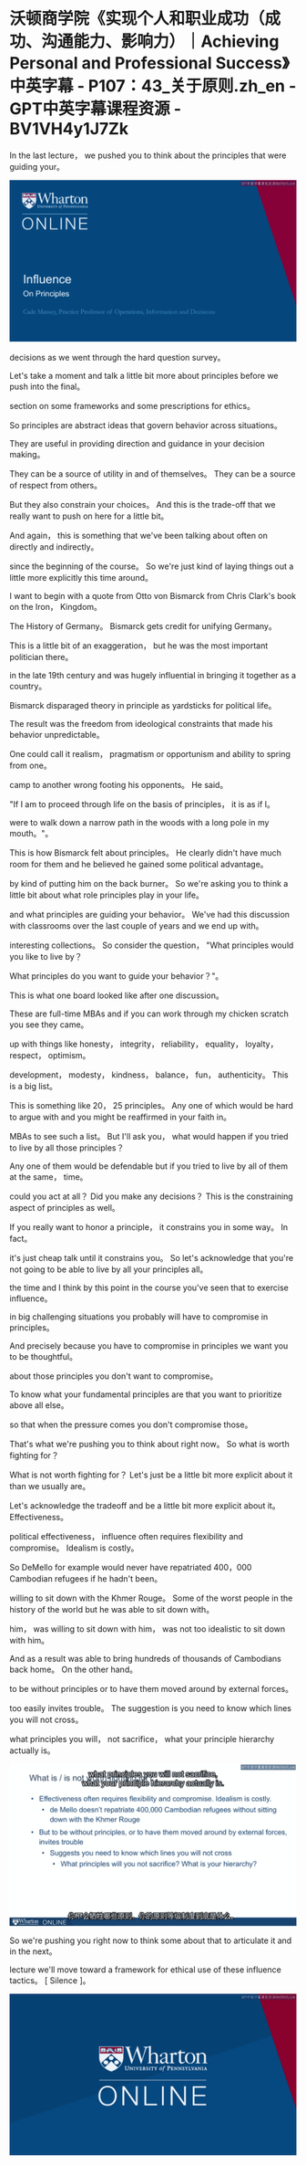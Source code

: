# 沃顿商学院《实现个人和职业成功（成功、沟通能力、影响力）｜Achieving Personal and Professional Success》中英字幕 - P107：43_关于原则.zh_en - GPT中英字幕课程资源 - BV1VH4y1J7Zk

 In the last lecture， we pushed you to think about the principles that were guiding your。



![](img/c798ef69bf53f722b2f4baf61a13263f_1.png)

 decisions as we went through the hard question survey。

 Let's take a moment and talk a little bit more about principles before we push into the final。

 section on some frameworks and some prescriptions for ethics。

 So principles are abstract ideas that govern behavior across situations。

 They are useful in providing direction and guidance in your decision making。

 They can be a source of utility in and of themselves。 They can be a source of respect from others。

 But they also constrain your choices。 And this is the trade-off that we really want to push on here for a little bit。

 And again， this is something that we've been talking about often on directly and indirectly。

 since the beginning of the course。 So we're just kind of laying things out a little more explicitly this time around。

 I want to begin with a quote from Otto von Bismarck from Chris Clark's book on the Iron， Kingdom。

 The History of Germany。 Bismarck gets credit for unifying Germany。

 This is a little bit of an exaggeration， but he was the most important politician there。

 in the late 19th century and was hugely influential in bringing it together as a country。

 Bismarck disparaged theory in principle as yardsticks for political life。

 The result was the freedom from ideological constraints that made his behavior unpredictable。

 One could call it realism， pragmatism or opportunism and ability to spring from one。

 camp to another wrong footing his opponents。 He said。

 "If I am to proceed through life on the basis of principles， it is as if I。

 were to walk down a narrow path in the woods with a long pole in my mouth。"。

 This is how Bismarck felt about principles。 He clearly didn't have much room for them and he believed he gained some political advantage。

 by kind of putting him on the back burner。 So we're asking you to think a little bit about what role principles play in your life。

 and what principles are guiding your behavior。 We've had this discussion with classrooms over the last couple of years and we end up with。

 interesting collections。 So consider the question， "What principles would you like to live by？

 What principles do you want to guide your behavior？"。

 This is what one board looked like after one discussion。

 These are full-time MBAs and if you can work through my chicken scratch you see they came。

 up with things like honesty， integrity， reliability， equality， loyalty， respect， optimism。

 development， modesty， kindness， balance， fun， authenticity。 This is a big list。

 This is something like 20， 25 principles。 Any one of which would be hard to argue with and you might be reaffirmed in your faith in。

 MBAs to see such a list。 But I'll ask you， what would happen if you tried to live by all those principles？

 Any one of them would be defendable but if you tried to live by all of them at the same， time。

 could you act at all？ Did you make any decisions？ This is the constraining aspect of principles as well。

 If you really want to honor a principle， it constrains you in some way。 In fact。

 it's just cheap talk until it constrains you。 So let's acknowledge that you're not going to be able to live by all your principles all。

 the time and I think by this point in the course you've seen that to exercise influence。

 in big challenging situations you probably will have to compromise in principles。

 And precisely because you have to compromise in principles we want you to be thoughtful。

 about those principles you don't want to compromise。

 To know what your fundamental principles are that you want to prioritize above all else。

 so that when the pressure comes you don't compromise those。

 That's what we're pushing you to think about right now。 So what is worth fighting for？

 What is not worth fighting for？ Let's just be a little bit more explicit about it than we usually are。

 Let's acknowledge the tradeoff and be a little bit more explicit about it。 Effectiveness。

 political effectiveness， influence often requires flexibility and compromise。 Idealism is costly。

 So DeMello for example would never have repatriated 400，000 Cambodian refugees if he hadn't been。

 willing to sit down with the Khmer Rouge。 Some of the worst people in the history of the world but he was able to sit down with。

 him， was willing to sit down with him， was not too idealistic to sit down with him。

 And as a result was able to bring hundreds of thousands of Cambodians back home。 On the other hand。

 to be without principles or to have them moved around by external forces。

 too easily invites trouble。 The suggestion is you need to know which lines you will not cross。

 what principles you will， not sacrifice， what your principle hierarchy actually is。



![](img/c798ef69bf53f722b2f4baf61a13263f_3.png)

 So we're pushing you right now to think some about that to articulate it and in the next。

 lecture we'll move toward a framework for ethical use of these influence tactics。 [ Silence ]。



![](img/c798ef69bf53f722b2f4baf61a13263f_5.png)